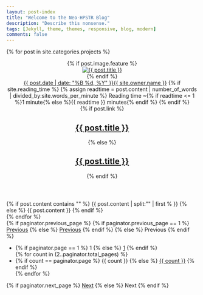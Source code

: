 ```yaml
---
layout: post-index
title: "Welcome to the Neo-HPSTR Blog"
description: "Describe this nonsense."
tags: [Jekyll, theme, themes, responsive, blog, modern]
comments: false
---
```


{% for post in site.categories.projects %}
<article class="hentry">
  <header>
    {% if post.image.feature %}
      <div class="entry-image-index">
        <a href="{{ site.url }}{{ post.url }}" title="{{ post.title }}"><img src="{{ site.url }}/images/{{ post.image.feature }}" alt="{{ post.title }}"></a>
      </div><!-- /.entry-image -->
    {% endif %}
    <div class="entry-meta">
      <span class="entry-date date published updated"><time datetime="{{ post.date | date_to_xmlschema }}"><a href="{{ site.url }}{{ post.url }}">{{ post.date | date: "%B %d, %Y" }}</a></time></span><span class="author vcard"><span class="fn"><a href="{{ site.url }}/about/" title="About {{ site.owner.name }}">{{ site.owner.name }}</a></span></span>
      {% if site.reading_time %}
      <span class="entry-reading-time">
        <i class="fa fa-clock-o"></i>
        {% assign readtime = post.content | number_of_words | divided_by:site.words_per_minute %}
        Reading time ~{% if readtime <= 1 %}1 minute{% else %}{{ readtime }} minutes{% endif %}
      </span><!-- /.entry-reading-time -->
      {% endif %}
    </div><!-- /.entry-meta -->
    {% if post.link %}
      <h1 class="entry-title"><a href="{{ site.url }}{{ post.url }}" class="permalink" rel="bookmark" title="{{ post.title }}"><i class="fa fa-bookmark"></i></a> <a href="{{ post.link }}">{{ post.title }}</a></h1>
    {% else %}
      <h1 class="entry-title"><a href="{{ site.url }}{{ post.url }}" rel="bookmark" title="{{ post.title }}" itemprop="url">{{ post.title }}</a></h1>
    {% endif %}
  </header>
  <div class="entry-content">
    {% if post.content contains "<!-- more -->" %}
    {{ post.content | split:"<!-- more -->" | first % }}
    {% else %}
      {{ post.content }}
    {% endif %}
  </div><!-- /.entry-content -->
</article><!-- /.hentry -->
{% endfor %}

<div class="pagination">
  {% if paginator.previous_page %}
    {% if paginator.previous_page == 1 %}
      <a href="{{ site.url }}" class="btn">Previous</a>
    {% else %}
      <a href="{{ site.url }}/page{{ paginator.previous_page }}" class="btn">Previous</a>
    {% endif %}
  {% else %}
    Previous
  {% endif %}
  <ul class="inline-list">
    <li>
      {% if paginator.page == 1 %}
        <span class="current-page">1</span>
      {% else %}
        <a href="{{ site.url }}">1</a>
      {% endif %}
    </li>
    {% for count in (2..paginator.total_pages) %}
      <li>
        {% if count == paginator.page %}
          <span class="current-page">{{ count }}</span>
        {% else %}
          <a href="{{ site.url }}/page{{ count }}">{{ count }}</a>
        {% endif %}
      </li>
    {% endfor %}
  </ul>
  {% if paginator.next_page %}
    <a href="{{ site.url }}/page{{ paginator.next_page }}" class="btn">Next</a>
  {% else %}
    Next
  {% endif %}
</div><!-- /.pagination -->

